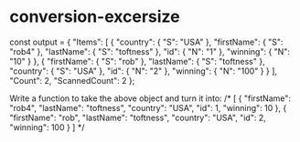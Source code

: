 # conversion-excersize

const output = {
    "Items": [
        {
            "country": {
                "S": "USA"
            },
            "firstName": {
                "S": "rob4"
            },
            "lastName": {
                "S": "toftness"
            },
            "id": {
                "N": "1"
            },
            "winning": {
                "N": "10"
            }
        },
        {
            "firstName": {
                "S": "rob"
            },
            "lastName": {
                "S": "toftness"
            },
            "country": {
                "S": "USA"
            },
            "id": {
                "N": "2"
            },
            "winning": {
                "N": "100"
            }
        }
    ],
    "Count": 2,
    "ScannedCount": 2
};

Write a function to take the above object and turn it into:
/*
[
    {
        "firstName": "rob4",
        "lastName": "toftness",
        "country": "USA",
        "id": 1,
        "winning": 10
    },
    {
        "firstName": "rob",
        "lastName": "toftness",
        "country": "USA",
        "id": 2,
        "winning": 100
    }
]
*/